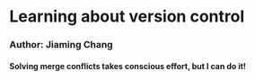 # Learning about version control
### Author: Jiaming Chang

#### Solving merge conflicts takes conscious effort, but I can do it!